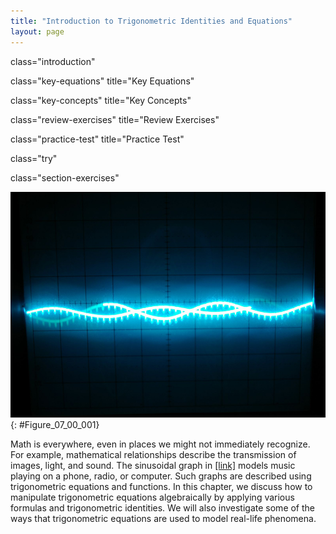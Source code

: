 ```yaml
---
title: "Introduction to Trigonometric Identities and Equations"
layout: page
---
```



<cnx-pi data-type="cnx.flag.introduction"> class="introduction" </cnx-pi>

<cnx-pi data-type="cnx.eoc">class="key-equations" title="Key Equations"</cnx-pi>

<cnx-pi data-type="cnx.eoc">class="key-concepts" title="Key Concepts"</cnx-pi>

<cnx-pi data-type="cnx.eoc">class="review-exercises" title="Review Exercises"</cnx-pi>

<cnx-pi data-type="cnx.eoc">class="practice-test" title="Practice Test"</cnx-pi>

<cnx-pi data-type="cnx.answers">class="try"</cnx-pi>

<cnx-pi data-type="cnx.answers">class="section-exercises"</cnx-pi>

 ![](../resources/CNX_Precalc_Figure_07_00_001.jpg "A sine wave models disturbance. (credit: modification of work by Mikael Altemark, Flickr)."){: #Figure_07_00_001}

Math is everywhere, even in places we might not immediately recognize. For example, mathematical relationships describe the transmission of images, light, and sound. The sinusoidal graph in [\[link\]](#Figure_07_00_001) models music playing on a phone, radio, or computer. Such graphs are described using trigonometric equations and functions. In this chapter, we discuss how to manipulate trigonometric equations algebraically by applying various formulas and trigonometric identities. We will also investigate some of the ways that trigonometric equations are used to model real-life phenomena.

